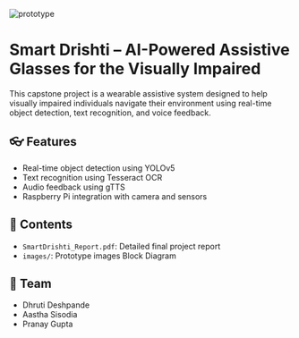 ![prototype ](https://github.com/user-attachments/assets/8b8df2ef-041b-4df9-8807-9f5525a73166)
# Smart Drishti – AI-Powered Assistive Glasses for the Visually Impaired

This capstone project is a wearable assistive system designed to help visually impaired individuals navigate their environment using real-time object detection, text recognition, and voice feedback.

## 👓 Features
- Real-time object detection using YOLOv5
- Text recognition using Tesseract OCR
- Audio feedback using gTTS
- Raspberry Pi integration with camera and sensors

## 📂 Contents
- `SmartDrishti_Report.pdf`: Detailed final project report
- `images/`: Prototype images
Block Diagram 


## 🚀 Team
- Dhruti Deshpande
- Aastha Sisodia
- Pranay Gupta
